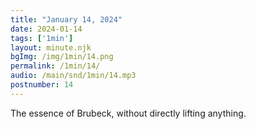 ```yaml
---
title: "January 14, 2024"
date: 2024-01-14
tags: ['1min']
layout: minute.njk
bgImg: /img/1min/14.png
permalink: /1min/14/
audio: /main/snd/1min/14.mp3
postnumber: 14
---
```



The essence of Brubeck, without directly lifting anything.  




